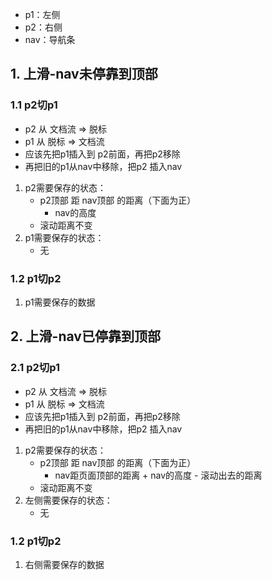 * p1：左侧
* p2：右侧
* nav：导航条

## 1. 上滑-nav未停靠到顶部

### 1.1 p2切p1

* p2 从 文档流 => 脱标
* p1 从 脱标     => 文档流
* 应该先把p1插入到 p2前面，再把p2移除
* 再把旧的p1从nav中移除，把p2 插入nav

1. p2需要保存的状态：
   * p2顶部 距 nav顶部 的距离（下面为正）
     * nav的高度
   * 滚动距离不变
2. p1需要保存的状态：
   * 无

### 1.2 p1切p2

1. p1需要保存的数据

## 2. 上滑-nav已停靠到顶部

### 2.1 p2切p1

* p2 从 文档流 => 脱标
* p1 从 脱标     => 文档流
* 应该先把p1插入到 p2前面，再把p2移除
* 再把旧的p1从nav中移除，把p2 插入nav

1. p2需要保存的状态：
   * p2顶部 距 nav顶部 的距离（下面为正）
     * nav距页面顶部的距离 + nav的高度 - 滚动出去的距离
   * 滚动距离不变
2. 左侧需要保存的状态：
   * 无

### 1.2 p1切p2

1. 右侧需要保存的数据